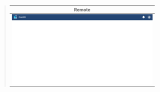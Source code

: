> | Remote                                                                           |
> | -------------------------------------------------------------------------------- |
> | ![ChatMED](https://github.com/MoeShoumar/ChatM.E.D/blob/main/readme/desk.png) |
